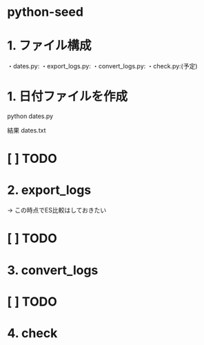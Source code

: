 # python-seed

# 1. ファイル構成
・dates.py:
・export_logs.py:
・convert_logs.py:
・check.py:(予定)

# 1. 日付ファイルを作成
python dates.py

結果
dates.txt


# [ ] TODO
# 2. export_logs
 -> この時点でES比較はしておきたい

# [ ] TODO
# 3. convert_logs

# [ ] TODO
# 4. check